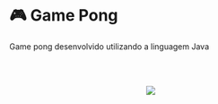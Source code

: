 # 🎮 Game Pong

Game pong desenvolvido utilizando a linguagem Java<p>
  
<br/>

<br/>

<p align="center">
  <img src="https://s9.gifyu.com/images/Peek-2021-09-24-03-400da659638e53e125.gif" />
</p>
